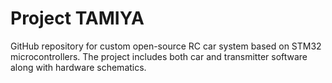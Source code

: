 # Project TAMIYA

GitHub repository for custom open-source RC car system based on STM32 microcontrollers. The project includes both car and transmitter software along with hardware schematics.
